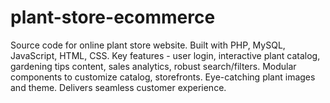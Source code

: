 # plant-store-ecommerce
Source code for online plant store website. Built with PHP, MySQL, JavaScript, HTML, CSS. Key features - user login, interactive plant catalog, gardening tips content, sales analytics, robust search/filters. Modular components to customize catalog, storefronts. Eye-catching plant images and theme. Delivers seamless customer experience.
